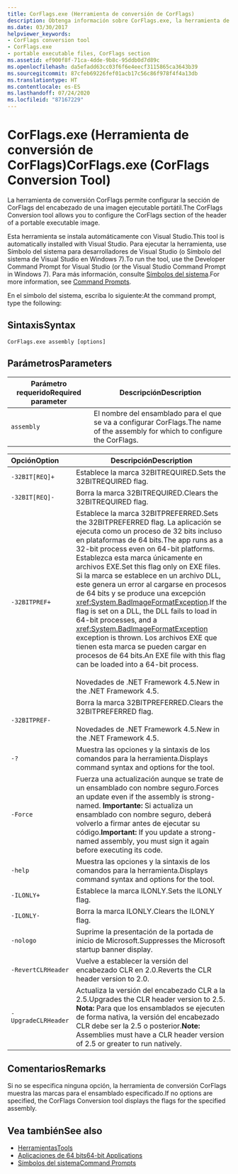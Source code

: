 ```yaml
---
title: CorFlags.exe (Herramienta de conversión de CorFlags)
description: Obtenga información sobre CorFlags.exe, la herramienta de conversión de CorFlags. Esta herramienta permite configurar la sección CorFlags del encabezado de una imagen ejecutable portable.
ms.date: 03/30/2017
helpviewer_keywords:
- CorFlags conversion tool
- CorFlags.exe
- portable executable files, CorFlags section
ms.assetid: ef900f8f-71ca-4dde-9b8c-95ddb0d7d89c
ms.openlocfilehash: da5efadd63cc03f6f6e4eecf3115865ca3643b39
ms.sourcegitcommit: 87cfeb69226fef01acb17c56c86f978f4f4a13db
ms.translationtype: HT
ms.contentlocale: es-ES
ms.lasthandoff: 07/24/2020
ms.locfileid: "87167229"
---
```

# <a name="corflagsexe-corflags-conversion-tool"></a><span data-ttu-id="67e15-104">CorFlags.exe (Herramienta de conversión de CorFlags)</span><span class="sxs-lookup"><span data-stu-id="67e15-104">CorFlags.exe (CorFlags Conversion Tool)</span></span>
<span data-ttu-id="67e15-105">La herramienta de conversión CorFlags permite configurar la sección de CorFlags del encabezado de una imagen ejecutable portátil.</span><span class="sxs-lookup"><span data-stu-id="67e15-105">The CorFlags Conversion tool allows you to configure the CorFlags section of the header of a portable executable image.</span></span>  
  
 <span data-ttu-id="67e15-106">Esta herramienta se instala automáticamente con Visual Studio.</span><span class="sxs-lookup"><span data-stu-id="67e15-106">This tool is automatically installed with Visual Studio.</span></span> <span data-ttu-id="67e15-107">Para ejecutar la herramienta, use Símbolo del sistema para desarrolladores de Visual Studio (o Símbolo del sistema de Visual Studio en Windows 7).</span><span class="sxs-lookup"><span data-stu-id="67e15-107">To run the tool, use the Developer Command Prompt for Visual Studio (or the Visual Studio Command Prompt in Windows 7).</span></span> <span data-ttu-id="67e15-108">Para más información, consulte [Símbolos del sistema](developer-command-prompt-for-vs.md).</span><span class="sxs-lookup"><span data-stu-id="67e15-108">For more information, see [Command Prompts](developer-command-prompt-for-vs.md).</span></span>  
  
 <span data-ttu-id="67e15-109">En el símbolo del sistema, escriba lo siguiente:</span><span class="sxs-lookup"><span data-stu-id="67e15-109">At the command prompt, type the following:</span></span>  
  
## <a name="syntax"></a><span data-ttu-id="67e15-110">Sintaxis</span><span class="sxs-lookup"><span data-stu-id="67e15-110">Syntax</span></span>  
  
```console  
CorFlags.exe assembly [options]  
```  
  
## <a name="parameters"></a><span data-ttu-id="67e15-111">Parámetros</span><span class="sxs-lookup"><span data-stu-id="67e15-111">Parameters</span></span>  
  
|<span data-ttu-id="67e15-112">Parámetro requerido</span><span class="sxs-lookup"><span data-stu-id="67e15-112">Required parameter</span></span>|<span data-ttu-id="67e15-113">Descripción</span><span class="sxs-lookup"><span data-stu-id="67e15-113">Description</span></span>|  
|------------------------|-----------------|  
|`assembly`|<span data-ttu-id="67e15-114">El nombre del ensamblado para el que se va a configurar CorFlags.</span><span class="sxs-lookup"><span data-stu-id="67e15-114">The name of the assembly for which to configure the CorFlags.</span></span>|  
  
|<span data-ttu-id="67e15-115">Opción</span><span class="sxs-lookup"><span data-stu-id="67e15-115">Option</span></span>|<span data-ttu-id="67e15-116">Descripción</span><span class="sxs-lookup"><span data-stu-id="67e15-116">Description</span></span>|  
|:------------|-----------------|  
|`-32BIT[REQ]+`|<span data-ttu-id="67e15-117">Establece la marca 32BITREQUIRED.</span><span class="sxs-lookup"><span data-stu-id="67e15-117">Sets the 32BITREQUIRED flag.</span></span>|  
|`-32BIT[REQ]-`|<span data-ttu-id="67e15-118">Borra la marca 32BITREQUIRED.</span><span class="sxs-lookup"><span data-stu-id="67e15-118">Clears the 32BITREQUIRED flag.</span></span>|  
|`-32BITPREF+`|<span data-ttu-id="67e15-119">Establece la marca 32BITPREFERRED.</span><span class="sxs-lookup"><span data-stu-id="67e15-119">Sets the 32BITPREFERRED flag.</span></span> <span data-ttu-id="67e15-120">La aplicación se ejecuta como un proceso de 32 bits incluso en plataformas de 64 bits.</span><span class="sxs-lookup"><span data-stu-id="67e15-120">The app runs as a 32-bit process even on 64-bit platforms.</span></span> <span data-ttu-id="67e15-121">Establezca esta marca únicamente en archivos EXE.</span><span class="sxs-lookup"><span data-stu-id="67e15-121">Set this flag only on EXE files.</span></span> <span data-ttu-id="67e15-122">Si la marca se establece en un archivo DLL, este genera un error al cargarse en procesos de 64 bits y se produce una excepción <xref:System.BadImageFormatException>.</span><span class="sxs-lookup"><span data-stu-id="67e15-122">If the flag is set on a DLL, the DLL fails to load in 64-bit processes, and a <xref:System.BadImageFormatException> exception is thrown.</span></span> <span data-ttu-id="67e15-123">Los archivos EXE que tienen esta marca se pueden cargar en procesos de 64 bits.</span><span class="sxs-lookup"><span data-stu-id="67e15-123">An EXE file with this flag can be loaded into a 64-bit process.</span></span><br /><br /> <span data-ttu-id="67e15-124">Novedades de .NET Framework 4.5.</span><span class="sxs-lookup"><span data-stu-id="67e15-124">New in the .NET Framework 4.5.</span></span>|  
|`-32BITPREF-`|<span data-ttu-id="67e15-125">Borra la marca 32BITPREFERRED.</span><span class="sxs-lookup"><span data-stu-id="67e15-125">Clears the 32BITPREFERRED flag.</span></span><br /><br /> <span data-ttu-id="67e15-126">Novedades de .NET Framework 4.5.</span><span class="sxs-lookup"><span data-stu-id="67e15-126">New in the .NET Framework 4.5.</span></span>|  
|`-?`|<span data-ttu-id="67e15-127">Muestra las opciones y la sintaxis de los comandos para la herramienta.</span><span class="sxs-lookup"><span data-stu-id="67e15-127">Displays command syntax and options for the tool.</span></span>|  
|`-Force`|<span data-ttu-id="67e15-128">Fuerza una actualización aunque se trate de un ensamblado con nombre seguro.</span><span class="sxs-lookup"><span data-stu-id="67e15-128">Forces an update even if the assembly is strong-named.</span></span> <span data-ttu-id="67e15-129">**Importante:**  Si actualiza un ensamblado con nombre seguro, deberá volverlo a firmar antes de ejecutar su código.</span><span class="sxs-lookup"><span data-stu-id="67e15-129">**Important:**  If you update a strong-named assembly, you must sign it again before executing its code.</span></span>|  
|`-help`|<span data-ttu-id="67e15-130">Muestra las opciones y la sintaxis de los comandos para la herramienta.</span><span class="sxs-lookup"><span data-stu-id="67e15-130">Displays command syntax and options for the tool.</span></span>|  
|`-ILONLY+`|<span data-ttu-id="67e15-131">Establece la marca ILONLY.</span><span class="sxs-lookup"><span data-stu-id="67e15-131">Sets the ILONLY flag.</span></span>|  
|`-ILONLY-`|<span data-ttu-id="67e15-132">Borra la marca ILONLY.</span><span class="sxs-lookup"><span data-stu-id="67e15-132">Clears the ILONLY flag.</span></span>|  
|`-nologo`|<span data-ttu-id="67e15-133">Suprime la presentación de la portada de inicio de Microsoft.</span><span class="sxs-lookup"><span data-stu-id="67e15-133">Suppresses the Microsoft startup banner display.</span></span>|  
|`-RevertCLRHeader`|<span data-ttu-id="67e15-134">Vuelve a establecer la versión del encabezado CLR en 2.0.</span><span class="sxs-lookup"><span data-stu-id="67e15-134">Reverts the CLR header version to 2.0.</span></span>|  
|`-UpgradeCLRHeader`|<span data-ttu-id="67e15-135">Actualiza la versión del encabezado CLR a la 2.5.</span><span class="sxs-lookup"><span data-stu-id="67e15-135">Upgrades the CLR header version to 2.5.</span></span> <span data-ttu-id="67e15-136">**Nota:**  Para que los ensamblados se ejecuten de forma nativa, la versión del encabezado CLR debe ser la 2.5 o posterior.</span><span class="sxs-lookup"><span data-stu-id="67e15-136">**Note:**  Assemblies must have a CLR header version of 2.5 or greater to run natively.</span></span>|  
  
## <a name="remarks"></a><span data-ttu-id="67e15-137">Comentarios</span><span class="sxs-lookup"><span data-stu-id="67e15-137">Remarks</span></span>  
 <span data-ttu-id="67e15-138">Si no se especifica ninguna opción, la herramienta de conversión CorFlags muestra las marcas para el ensamblado especificado.</span><span class="sxs-lookup"><span data-stu-id="67e15-138">If no options are specified, the CorFlags Conversion tool displays the flags for the specified assembly.</span></span>  
  
## <a name="see-also"></a><span data-ttu-id="67e15-139">Vea también</span><span class="sxs-lookup"><span data-stu-id="67e15-139">See also</span></span>

- [<span data-ttu-id="67e15-140">Herramientas</span><span class="sxs-lookup"><span data-stu-id="67e15-140">Tools</span></span>](index.md)
- [<span data-ttu-id="67e15-141">Aplicaciones de 64 bits</span><span class="sxs-lookup"><span data-stu-id="67e15-141">64-bit Applications</span></span>](../64-bit-apps.md)
- [<span data-ttu-id="67e15-142">Símbolos del sistema</span><span class="sxs-lookup"><span data-stu-id="67e15-142">Command Prompts</span></span>](developer-command-prompt-for-vs.md)
